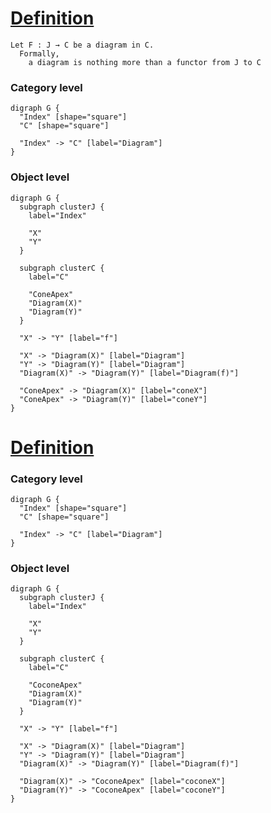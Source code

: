 # [Definition](https://en.wikipedia.org/wiki/Cone_(category_theory)#Definition)

```
Let F : J → C be a diagram in C.
  Formally,
    a diagram is nothing more than a functor from J to C
```

### Category level

```graphviz
digraph G {
  "Index" [shape="square"]
  "C" [shape="square"]

  "Index" -> "C" [label="Diagram"]
}
```

### Object level

```graphviz
digraph G {
  subgraph clusterJ {
    label="Index"

    "X"
    "Y"
  }

  subgraph clusterC {
    label="C"

    "ConeApex"
    "Diagram(X)"
    "Diagram(Y)"
  }

  "X" -> "Y" [label="f"]

  "X" -> "Diagram(X)" [label="Diagram"]
  "Y" -> "Diagram(Y)" [label="Diagram"]
  "Diagram(X)" -> "Diagram(Y)" [label="Diagram(f)"]

  "ConeApex" -> "Diagram(X)" [label="coneX"]
  "ConeApex" -> "Diagram(Y)" [label="coneY"]
}
```

# [Definition](https://en.wikipedia.org/wiki/Limit_(category_theory)#Colimits)


### Category level

```graphviz
digraph G {
  "Index" [shape="square"]
  "C" [shape="square"]

  "Index" -> "C" [label="Diagram"]
}
```

### Object level

```graphviz
digraph G {
  subgraph clusterJ {
    label="Index"

    "X"
    "Y"
  }

  subgraph clusterC {
    label="C"

    "CoconeApex"
    "Diagram(X)"
    "Diagram(Y)"
  }

  "X" -> "Y" [label="f"]

  "X" -> "Diagram(X)" [label="Diagram"]
  "Y" -> "Diagram(Y)" [label="Diagram"]
  "Diagram(X)" -> "Diagram(Y)" [label="Diagram(f)"]

  "Diagram(X)" -> "CoconeApex" [label="coconeX"]
  "Diagram(Y)" -> "CoconeApex" [label="coconeY"]
}
```

